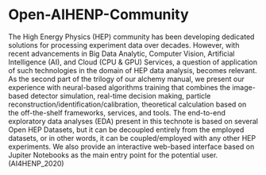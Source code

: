 # Open-AIHENP-Community

The High Energy Physics (HEP) community has been developing dedicated solutions for processing experiment data over decades. However, with recent advancements in Big Data Analytic, Computer Vision, Artificial Intelligence (AI), and Cloud (CPU & GPU) Services, a question of application of such technologies in the domain of HEP data analysis, becomes relevant. As the second part of the trilogy of our alchemy manual, we present our experience with neural-based algorithms training that combines the image-based detector simulation, real-time decision making, particle reconstruction/identification/calibration, theoretical calculation based on the off-the-shelf frameworks, services, and tools. The end-to-end exploratory data analyses (EDA) present in this technote is based on several Open HEP Datasets, but it can be decoupled entirely from the employed datasets, or in other words, it can be coupled/employed with any other HEP experiments. We also provide an interactive web-based interface based on Jupiter Notebooks as the main entry point for the potential user. (AI4HENP_2020)
